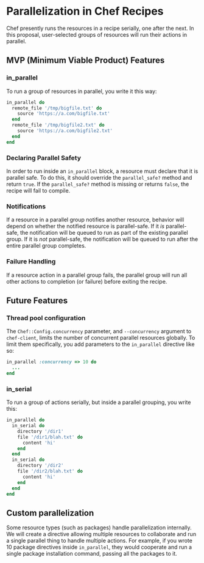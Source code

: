 # Parallelization in Chef Recipes

Chef presently runs the resources in a recipe serially, one after the next.  In this proposal, user-selected groups of resources will run their actions in parallel.

## MVP (Minimum Viable Product) Features

### in_parallel

To run a group of resources in parallel, you write it this way:

```ruby
in_parallel do
  remote_file '/tmp/bigfile.txt' do
    source 'https://a.com/bigfile.txt'
  end
  remote_file '/tmp/bigfile2.txt' do
    source 'https://a.com/bigfile2.txt'
  end
end
```

### Declaring Parallel Safety

In order to run inside an `in_parallel` block, a resource must declare that it is parallel safe.  To do this, it should override the `parallel_safe?` method and return `true`.  If the `parallel_safe?` method is missing or returns `false`, the recipe will fail to compile.

### Notifications

If a resource in a parallel group notifies another resource, behavior will depend on whether the notified resource is parallel-safe.  If it *is* parallel-safe, the notification will be queued to run as part of the existing parallel group.  If it is *not* parallel-safe, the notification will be queued to run after the entire parallel group completes.

### Failure Handling

If a resource action in a parallel group fails, the parallel group will run all other actions to completion (or failure) before exiting the recipe.

## Future Features

### Thread pool configuration

The `Chef::Config.concurrency` parameter, and `--concurrency` argument to `chef-client`, limits the number of concurrent parallel resources globally.  To limit them specifically, you add parameters to the `in_parallel` directive like so:

```ruby
in_parallel :concurrency => 10 do
  ...
end
```
### in_serial

To run a group of actions serially, but inside a parallel grouping, you write this:

```ruby
in_parallel do
  in_serial do
    directory '/dir1'
    file '/dir1/blah.txt' do
      content 'hi'
    end
  end
  in_serial do
    directory '/dir2'
    file '/dir2/blah.txt' do
      content 'hi'
    end
  end
end
```

## Custom parallelization

Some resource types (such as packages) handle parallelization internally.  We will create a directive allowing multiple resources to collaborate and run a single parallel thing to handle multiple actions.  For example, if you wrote 10 package directives inside `in_parallel`, they would cooperate and run a single package installation command, passing all the packages to it.
